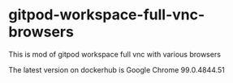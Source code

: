 # gitpod-workspace-full-vnc-browsers

This is  mod of gitpod workspace full vnc with various browsers

The latest version on dockerhub is Google Chrome 99.0.4844.51 
